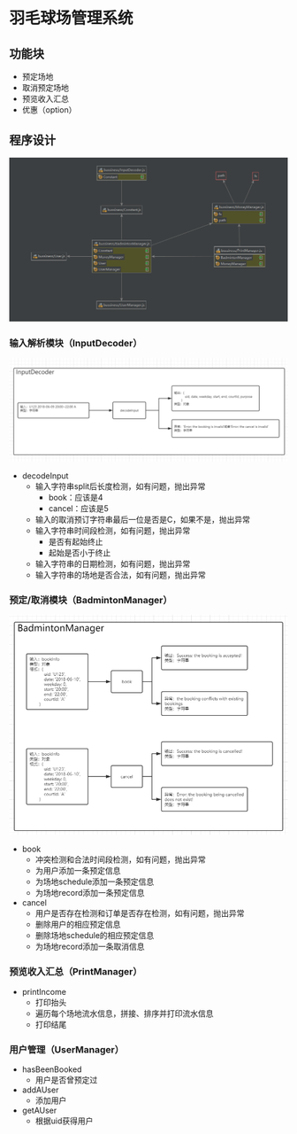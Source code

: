 # 羽毛球场管理系统

## 功能块

- 预定场地
- 取消预定场地
- 预览收入汇总
- 优惠（option）

## 程序设计

![UML](https://github.com/313183373/codingWithHer/blob/master/UML.png)

### 输入解析模块（InputDecoder）

![InputDecoder](https://github.com/313183373/codingWithHer/blob/master/inputDecoder.png)

- decodeInput
  - 输入字符串split后长度检测，如有问题，抛出异常
    - book：应该是4
    - cancel：应该是5
  - 输入的取消预订字符串最后一位是否是C，如果不是，抛出异常
  - 输入字符串时间段检测，如有问题，抛出异常
    - 是否有起始终止
    - 起始是否小于终止
  - 输入字符串的日期检测，如有问题，抛出异常
  - 输入字符串的场地是否合法，如有问题，抛出异常

### 预定/取消模块（BadmintonManager）

![BadmintonManager](https://github.com/313183373/codingWithHer/blob/master/BadmintonManager.png)

- book
  - 冲突检测和合法时间段检测，如有问题，抛出异常
  - 为用户添加一条预定信息
  - 为场地schedule添加一条预定信息
  - 为场地record添加一条预定信息
- cancel
  - 用户是否存在检测和订单是否存在检测，如有问题，抛出异常
  - 删除用户的相应预定信息
  - 删除场地schedule的相应预定信息
  - 为场地record添加一条取消信息

### 预览收入汇总（PrintManager）

- printIncome
  - 打印抬头
  - 遍历每个场地流水信息，拼接、排序并打印流水信息
  - 打印结尾

### 用户管理（UserManager）

- hasBeenBooked
  - 用户是否曾预定过
- addAUser
  - 添加用户
- getAUser
  - 根据uid获得用户